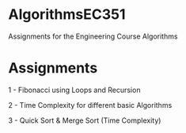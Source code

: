 # AlgorithmsEC351
Assignments for the Engineering Course Algorithms

# Assignments
1 - Fibonacci using Loops and Recursion

2 - Time Complexity for different basic Algorithms

3 - Quick Sort & Merge Sort (Time Complexity) 